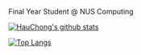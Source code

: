Final Year Student @ NUS Computing 

[![HauChong's github stats](https://github-readme-stats.vercel.app/api?username=hauchongtang&count_private=true&show_icons=true)](https://github.com/anuraghazra/github-readme-stats)

[![Top Langs](https://github-readme-stats.vercel.app/api/top-langs/?username=hauchongtang&layout=compact)](https://github.com/anuraghazra/github-readme-stats)
